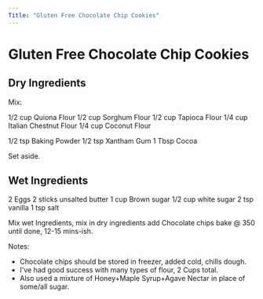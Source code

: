 ```yaml
---
Title: "Gluten Free Chocolate Chip Cookies"
---
```

Gluten Free Chocolate Chip Cookies
==================================

Dry Ingredients
---------------

Mix:

1/2 cup Quiona Flour
1/2 cup Sorghum Flour
1/2 cup Tapioca Flour
1/4 cup Italian Chestnut Flour
1/4 cup Coconut Flour

1/2 tsp Baking Powder
1/2 tsp Xantham Gum
1 Tbsp Cocoa

Set aside.

Wet Ingredients
---------------

2 Eggs
2 sticks unsalted butter
1 cup Brown sugar
1/2 cup white sugar
2 tsp vanilla
1 tsp salt


Mix wet Ingredients, mix in dry ingredients add Chocolate chips bake @ 350 until done, 12-15 mins-ish.

Notes:
* Chocolate chips should be stored in freezer, added cold, chills dough.
* I've had good success with many types of flour, 2 Cups total.
* Also used a mixture of Honey+Maple Syrup+Agave Nectar in place of some/all sugar.
